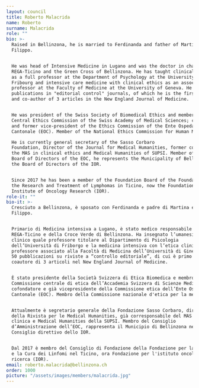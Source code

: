 ```yaml
---
layout: council
title: Roberto Malacrida
name: Roberto
surname: Malacrida
role: ""
bio: >-
  Raised in Bellinzona, he is married to Ferdinanda and father of Martina and
  Filippo. 


  He was head of Intensive Medicine in Lugano and was the doctor in charge of
  REGA-Ticino and the Green Cross of Bellinzona. He has taught clinical humanism
  as a full professor at the Department of Psychology at the University of
  Fribourg and intensive care medicine with clinical ethics as an associate
  professor at the Faculty of Medicine at the University of Geneva. He has 50
  publications in "editorial control" journals, of which he is the first author
  and co-author of 3 articles in the New England Journal of Medicine. 


  He was president of the Swiss Society of Biomedical Ethics and member of the
  Central Ethics Commission of the Swiss Academy of Medical Sciences; co-founder
  and former vice-president of the Ethics Commission of the Ente Ospedaliero
  Cantonale (EOC). Member of the National Ethics Commission for Human Medicine.

  He is currently general secretary of the Sasso Corbaro
  Foundation, Director of the Journal for Medical Humanities, former co-responsible for
  the MAS in clinical ethics and Medical Humanities of SUPSI. Member of the
  Board of Directors of the EOC, he represents the Municipality of Bellinzona in
  the Board of Directors of the IOR.


  Since 2017 he has been a member of the Foundation Board of the Foundation for
  the Research and Treatment of Lymphomas in Ticino, now the Foundation for the
  Institute of Oncology Research (IOR).
role-it: ""
bio-it: >-
  Cresciuto a Bellinzona, è sposato con Ferdinanda e padre di Martina e di
  Filippo. 


  Primario di Medicina intensiva a Lugano, è stato medico responsabile della
  REGA-Ticino e della Croce Verde di Bellinzona. Ha insegnato l’umanesimo
  clinico quale professore titolare al Dipartimento di Psicologia
  dell’Università di Friborgo e la medicina intensiva con l’etica clinica quale
  professore associato alla Facoltà di Medicina dell’Università di Ginevra. Ha
  50 pubblicazioni su riviste a “controllo editoriale”, di cui è primo autore e
  coautore di 3 articoli nel New England Journal of Medicine. 


  È stato presidente della Società Svizzera di Etica Biomedica e membro della
  Commissione centrale di etica dell’Accademia Svizzera di Scienze Mediche;
  cofondatore e già vicepresidente della Commissione etica dell’Ente Ospedaliero
  Cantonale (EOC). Membro della Commissione nazionale d'etica per la medicina umana.


  Attualmente è segretario generale della Fondazione Sasso Corbaro, direttore
  della Rivista per le Medical Humanities, già corresponsabile del MAS in etica
  clinica e Medical Humanities della SUPSI. Membro del Consiglio
  d’Amministrazione dell’EOC, rappresenta il Municipio di Bellinzona nel
  Consiglio direttivo dello IOR.


  Dal 2017 è membro del Consiglio di Fondazione della Fondazione per la Ricerca
  e la Cura dei Linfomi nel Ticino, ora Fondazione per l'istituto oncologico di
  ricerca (IOR).
email: roberto.malacrida@bellinzona.ch
order: 1000
picture: "/assets/images/members/malacrida.jpg"
---
```

